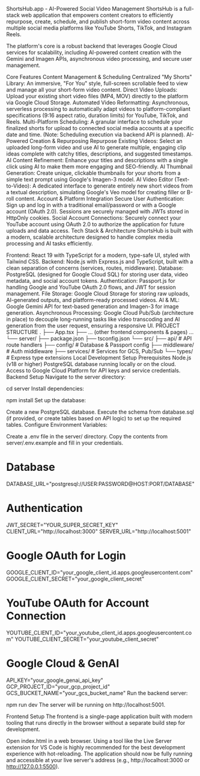ShortsHub.app - AI-Powered Social Video Management
ShortsHub is a full-stack web application that empowers content creators to efficiently repurpose, create, schedule, and publish short-form video content across multiple social media platforms like YouTube Shorts, TikTok, and Instagram Reels.

The platform's core is a robust backend that leverages Google Cloud services for scalability, including AI-powered content creation with the Gemini and Imagen APIs, asynchronous video processing, and secure user management.

Core Features
Content Management & Scheduling
Centralized "My Shorts" Library: An immersive, "For You" style, full-screen scrollable feed to view and manage all your short-form video content.
Direct Video Uploads: Upload your existing short video files (MP4, MOV) directly to the platform via Google Cloud Storage.
Automated Video Reformatting: Asynchronous, serverless processing to automatically adapt videos to platform-compliant specifications (9:16 aspect ratio, duration limits) for YouTube, TikTok, and Reels.
Multi-Platform Scheduling: A granular interface to schedule your finalized shorts for upload to connected social media accounts at a specific date and time. (Note: Scheduling execution via backend API is planned).
AI-Powered Creation & Repurposing
Repurpose Existing Videos: Select an uploaded long-form video and use AI to generate multiple, engaging clip ideas complete with catchy titles, descriptions, and suggested timestamps.
AI Content Refinement: Enhance your titles and descriptions with a single click using AI to make them more engaging and SEO-friendly.
AI Thumbnail Generation: Create unique, clickable thumbnails for your shorts from a simple text prompt using Google's Imagen-3 model.
AI Video Editor (Text-to-Video): A dedicated interface to generate entirely new short videos from a textual description, simulating Google's Veo model for creating filler or B-roll content.
Account & Platform Integration
Secure User Authentication: Sign up and log in with a traditional email/password or with a Google account (OAuth 2.0). Sessions are securely managed with JWTs stored in HttpOnly cookies.
Social Account Connections: Securely connect your YouTube account using OAuth 2.0 to authorize the application for future uploads and data access.
Tech Stack & Architecture
ShortsHub is built with a modern, scalable architecture designed to handle complex media processing and AI tasks efficiently.

Frontend: React 19 with TypeScript for a modern, type-safe UI, styled with Tailwind CSS.
Backend: Node.js with Express.js and TypeScript, built with a clean separation of concerns (services, routes, middleware).
Database: PostgreSQL (designed for Google Cloud SQL) for storing user data, video metadata, and social account tokens.
Authentication: Passport.js for handling Google and YouTube OAuth 2.0 flows, and JWT for session management.
File Storage: Google Cloud Storage for storing raw uploads, AI-generated outputs, and platform-ready processed videos.
AI & ML: Google Gemini API for text-based generation and Imagen-3 for image generation.
Asynchronous Processing: Google Cloud Pub/Sub (architecture in place) to decouple long-running tasks like video transcoding and AI generation from the user request, ensuring a responsive UI.
PROJECT STRUCTURE
.
├── App.tsx
├── ... (other frontend components & pages) ...
└── server/
    ├── package.json
    ├── tsconfig.json
    └── src/
        ├── api/                # API route handlers
        ├── config/             # Database & Passport config
        ├── middleware/         # Auth middleware
        ├── services/           # Services for GCS, Pub/Sub
        └── types/              # Express type extensions
Local Development Setup
Prerequisites
Node.js (v18 or higher)
PostgreSQL database running locally or on the cloud.
Access to Google Cloud Platform for API keys and service credentials.
Backend Setup
Navigate to the server directory:

cd server
Install dependencies:

npm install
Set up the database:

Create a new PostgreSQL database.
Execute the schema from database.sql (if provided, or create tables based on API logic) to set up the required tables.
Configure Environment Variables:

Create a .env file in the server/ directory.
Copy the contents from server/.env.example and fill in your credentials.
# Database
DATABASE_URL="postgresql://USER:PASSWORD@HOST:PORT/DATABASE"

# Authentication
JWT_SECRET="YOUR_SUPER_SECRET_KEY"
CLIENT_URL="http://localhost:3000"
SERVER_URL="http://localhost:5001"

# Google OAuth for Login
GOOGLE_CLIENT_ID="your_google_client_id.apps.googleusercontent.com"
GOOGLE_CLIENT_SECRET="your_google_client_secret"

# YouTube OAuth for Account Connection
YOUTUBE_CLIENT_ID="your_youtube_client_id.apps.googleusercontent.com"
YOUTUBE_CLIENT_SECRET="your_youtube_client_secret"

# Google Cloud & GenAI
API_KEY="your_google_genai_api_key"
GCP_PROJECT_ID="your_gcp_project_id"
GCS_BUCKET_NAME="your_gcs_bucket_name"
Run the backend server:

npm run dev
The server will be running on http://localhost:5001.

Frontend Setup
The frontend is a single-page application built with modern tooling that runs directly in the browser without a separate build step for development.

Open index.html in a web browser.
Using a tool like the Live Server extension for VS Code is highly recommended for the best development experience with hot-reloading.
The application should now be fully running and accessible at your live server's address (e.g., http://localhost:3000 or http://127.0.0.1:5500).
